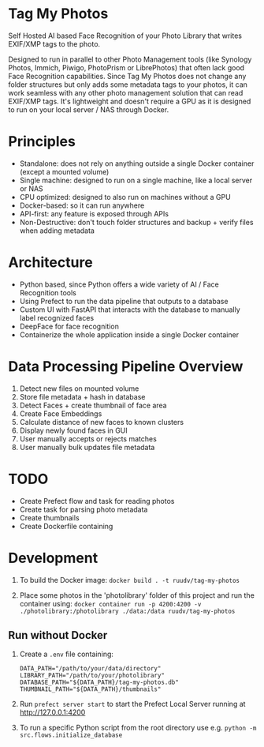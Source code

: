 # Tag My Photos
Self Hosted AI based Face Recognition of your Photo Library that writes EXIF/XMP tags to the photo.

Designed to run in parallel to other Photo Management tools (like Synology Photos, Immich, Piwigo, PhotoPrism or LibrePhotos) that often lack good Face Recognition capabilities. Since Tag My Photos does not change any folder structures but only adds some metadata tags to your photos, it can work seamless with any other photo management solution that can read EXIF/XMP tags. It's lightweight and doesn't require a GPU as it is designed to run on your local server / NAS through Docker.

# Principles
- Standalone: does not rely on anything outside a single Docker container (except a mounted volume)
- Single machine: designed to run on a single machine, like a local server or NAS
- CPU optimized: designed to also run on machines without a GPU
- Docker-based: so it can run anywhere
- API-first: any feature is exposed through APIs
- Non-Destructive: don't touch folder structures and backup + verify files when adding metadata 

# Architecture
- Python based, since Python offers a wide variety of AI / Face Recognition tools
- Using Prefect to run the data pipeline that outputs to a database
- Custom UI with FastAPI that interacts with the database to manually label recognized faces
- DeepFace for face recognition
- Containerize the whole application inside a single Docker container

# Data Processing Pipeline Overview
1. Detect new files on mounted volume
2. Store file metadata + hash in database
3. Detect Faces + create thumbnail of face area
5. Create Face Embeddings
6. Calculate distance of new faces to known clusters
7. Display newly found faces in GUI
8. User manually accepts or rejects matches
9. User manually bulk updates file metadata

# TODO
- Create Prefect flow and task for reading photos
- Create task for parsing photo metadata
- Create thumbnails
- Create Dockerfile containing


# Development

1. To build the Docker image:
`docker build . -t ruudv/tag-my-photos`

2. Place some photos in the 'photolibrary' folder of this project and run the container using:
`docker container run -p 4200:4200 -v ./photolibrary:/photolibrary ./data:/data ruudv/tag-my-photos`

## Run without Docker
1. Create a `.env` file containing:
    ```text
    DATA_PATH="/path/to/your/data/directory"
    LIBRARY_PATH="/path/to/your/photolibrary"
    DATABASE_PATH="${DATA_PATH}/tag-my-photos.db"
    THUMBNAIL_PATH="${DATA_PATH}/thumbnails"
    ```

2. Run `prefect server start` to start the Prefect Local Server running at http://127.0.0.1:4200

3. To run a specific Python script from the root directory use e.g. `python -m src.flows.initialize_database`